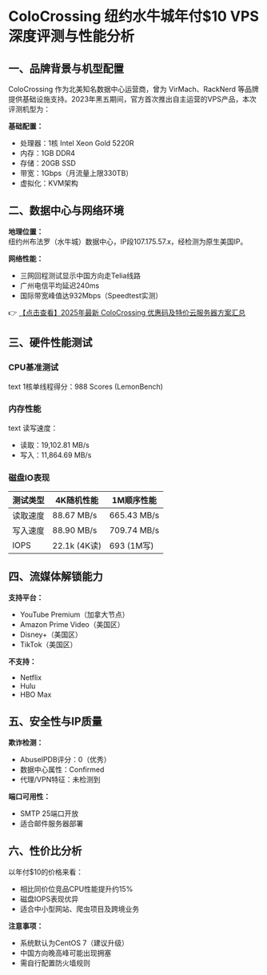 # ColoCrossing 纽约水牛城年付$10 VPS 深度评测与性能分析

## 一、品牌背景与机型配置

ColoCrossing 作为北美知名数据中心运营商，曾为 VirMach、RackNerd 等品牌提供基础设施支持。2023年黑五期间，官方首次推出自主运营的VPS产品，本次评测机型为：

**基础配置：**
- 处理器：1核 Intel Xeon Gold 5220R
- 内存：1GB DDR4
- 存储：20GB SSD
- 带宽：1Gbps（月流量上限330TB）
- 虚拟化：KVM架构

## 二、数据中心与网络环境

**地理位置：**  
纽约州布法罗（水牛城）数据中心，IP段107.175.57.x，经检测为原生美国IP。

**网络性能：**
- 三网回程测试显示中国方向走Telia线路
- 广州电信平均延迟240ms
- 国际带宽峰值达932Mbps（Speedtest实测）

👉 [【点击查看】2025年最新 ColoCrossing 优惠码及特价云服务器方案汇总](https://bit.ly/ColoCrossing)

## 三、硬件性能测试

### CPU基准测试
text
1核单线程得分：988 Scores (LemonBench)

### 内存性能
text
读写速度：
- 读取：19,102.81 MB/s
- 写入：11,864.69 MB/s

### 磁盘IO表现
| 测试类型       | 4K随机性能       | 1M顺序性能      |
|----------------|------------------|-----------------|
| 读取速度       | 88.67 MB/s       | 665.43 MB/s     |
| 写入速度       | 88.90 MB/s       | 709.74 MB/s     |
| IOPS           | 22.1k (4K读)     | 693 (1M写)      |

## 四、流媒体解锁能力

**支持平台：**
- YouTube Premium（加拿大节点）
- Amazon Prime Video（美国区）
- Disney+（美国区）
- TikTok（美国区）

**不支持：**
- Netflix
- Hulu
- HBO Max

## 五、安全性与IP质量

**欺诈检测：**
- AbuseIPDB评分：0（优秀）
- 数据中心属性：Confirmed
- 代理/VPN特征：未检测到

**端口可用性：**
- SMTP 25端口开放
- 适合邮件服务器部署

## 六、性价比分析

以年付$10的价格来看：
- 相比同价位竞品CPU性能提升约15%
- 磁盘IOPS表现优异
- 适合中小型网站、爬虫项目及跨境业务

**注意事项：**
- 系统默认为CentOS 7（建议升级）
- 中国方向晚高峰可能出现拥塞
- 需自行配置防火墙规则